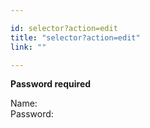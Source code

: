 ```yaml
---

id: selector?action=edit
title: "selector?action=edit"
link: ""

---
```



**Password required**

Name:   
Password:  

<!-- try { document.authform.authid.focus(); } catch(e) { document.authform.authpw.focus(); } //-->
